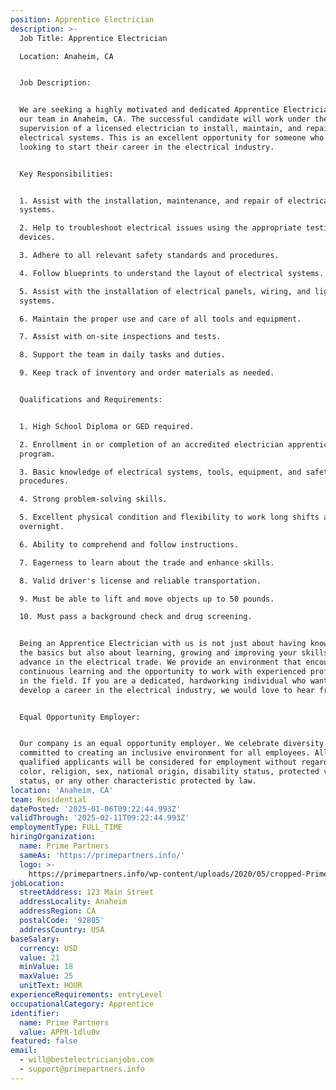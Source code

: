 ```yaml
---
position: Apprentice Electrician
description: >-
  Job Title: Apprentice Electrician

  Location: Anaheim, CA


  Job Description:


  We are seeking a highly motivated and dedicated Apprentice Electrician to join
  our team in Anaheim, CA. The successful candidate will work under the
  supervision of a licensed electrician to install, maintain, and repair
  electrical systems. This is an excellent opportunity for someone who is
  looking to start their career in the electrical industry.


  Key Responsibilities:


  1. Assist with the installation, maintenance, and repair of electrical
  systems.

  2. Help to troubleshoot electrical issues using the appropriate testing
  devices.

  3. Adhere to all relevant safety standards and procedures.

  4. Follow blueprints to understand the layout of electrical systems.

  5. Assist with the installation of electrical panels, wiring, and lighting
  systems.

  6. Maintain the proper use and care of all tools and equipment.

  7. Assist with on-site inspections and tests.

  8. Support the team in daily tasks and duties.

  9. Keep track of inventory and order materials as needed.


  Qualifications and Requirements:


  1. High School Diploma or GED required.

  2. Enrollment in or completion of an accredited electrician apprenticeship
  program.

  3. Basic knowledge of electrical systems, tools, equipment, and safety
  procedures.

  4. Strong problem-solving skills.

  5. Excellent physical condition and flexibility to work long shifts and
  overnight.

  6. Ability to comprehend and follow instructions.

  7. Eagerness to learn about the trade and enhance skills.

  8. Valid driver's license and reliable transportation.

  9. Must be able to lift and move objects up to 50 pounds.

  10. Must pass a background check and drug screening.


  Being an Apprentice Electrician with us is not just about having knowledge of
  the basics but also about learning, growing and improving your skills to
  advance in the electrical trade. We provide an environment that encourages
  continuous learning and the opportunity to work with experienced professionals
  in the field. If you are a dedicated, hardworking individual who wants to
  develop a career in the electrical industry, we would love to hear from you.


  Equal Opportunity Employer:


  Our company is an equal opportunity employer. We celebrate diversity and are
  committed to creating an inclusive environment for all employees. All
  qualified applicants will be considered for employment without regard to race,
  color, religion, sex, national origin, disability status, protected veteran
  status, or any other characteristic protected by law.
location: 'Anaheim, CA'
team: Residential
datePosted: '2025-01-06T09:22:44.993Z'
validThrough: '2025-02-11T09:22:44.993Z'
employmentType: FULL_TIME
hiringOrganization:
  name: Prime Partners
  sameAs: 'https://primepartners.info/'
  logo: >-
    https://primepartners.info/wp-content/uploads/2020/05/cropped-Prime-Partners-Logo-NO-BG-1-1.png
jobLocation:
  streetAddress: 123 Main Street
  addressLocality: Anaheim
  addressRegion: CA
  postalCode: '92805'
  addressCountry: USA
baseSalary:
  currency: USD
  value: 21
  minValue: 18
  maxValue: 25
  unitText: HOUR
experienceRequirements: entryLevel
occupationalCategory: Apprentice
identifier:
  name: Prime Partners
  value: APPR-1dlu0v
featured: false
email:
  - will@bestelectricianjobs.com
  - support@primepartners.info
---
```



